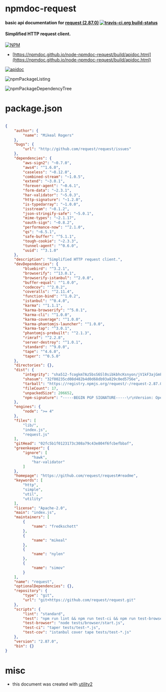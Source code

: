 # npmdoc-request

#### basic api documentation for  [request (2.87.0)](https://github.com/request/request#readme)  [![travis-ci.org build-status](https://api.travis-ci.org/npmdoc/node-npmdoc-request.svg)](https://travis-ci.org/npmdoc/node-npmdoc-request)

#### Simplified HTTP request client.

[![NPM](https://nodei.co/npm/request.png?downloads=true&downloadRank=true&stars=true)](https://www.npmjs.com/package/request)

- [https://npmdoc.github.io/node-npmdoc-request/build/apidoc.html](https://npmdoc.github.io/node-npmdoc-request/build/apidoc.html)

[![apidoc](https://npmdoc.github.io/node-npmdoc-request/build/screenshot.buildCi.browser.%252Ftmp%252Fbuild%252Fapidoc.html.png)](https://npmdoc.github.io/node-npmdoc-request/build/apidoc.html)

![npmPackageListing](https://npmdoc.github.io/node-npmdoc-request/build/screenshot.npmPackageListing.svg)

![npmPackageDependencyTree](https://npmdoc.github.io/node-npmdoc-request/build/screenshot.npmPackageDependencyTree.svg)



# package.json

```json

{
    "author": {
        "name": "Mikeal Rogers"
    },
    "bugs": {
        "url": "http://github.com/request/request/issues"
    },
    "dependencies": {
        "aws-sign2": "~0.7.0",
        "aws4": "^1.6.0",
        "caseless": "~0.12.0",
        "combined-stream": "~1.0.5",
        "extend": "~3.0.1",
        "forever-agent": "~0.6.1",
        "form-data": "~2.3.1",
        "har-validator": "~5.0.3",
        "http-signature": "~1.2.0",
        "is-typedarray": "~1.0.0",
        "isstream": "~0.1.2",
        "json-stringify-safe": "~5.0.1",
        "mime-types": "~2.1.17",
        "oauth-sign": "~0.8.2",
        "performance-now": "^2.1.0",
        "qs": "~6.5.1",
        "safe-buffer": "^5.1.1",
        "tough-cookie": "~2.3.3",
        "tunnel-agent": "^0.6.0",
        "uuid": "^3.1.0"
    },
    "description": "Simplified HTTP request client.",
    "devDependencies": {
        "bluebird": "^3.2.1",
        "browserify": "^13.0.1",
        "browserify-istanbul": "^2.0.0",
        "buffer-equal": "^1.0.0",
        "codecov": "^2.0.2",
        "coveralls": "^2.11.4",
        "function-bind": "^1.0.2",
        "istanbul": "^0.4.0",
        "karma": "^1.1.1",
        "karma-browserify": "^5.0.1",
        "karma-cli": "^1.0.0",
        "karma-coverage": "^1.0.0",
        "karma-phantomjs-launcher": "^1.0.0",
        "karma-tap": "^3.0.1",
        "phantomjs-prebuilt": "^2.1.3",
        "rimraf": "^2.2.8",
        "server-destroy": "^1.0.1",
        "standard": "^9.0.0",
        "tape": "^4.6.0",
        "taper": "^0.5.0"
    },
    "directories": {},
    "dist": {
        "integrity": "sha512-fcogkm7Az5bsS6Sl0sibkbhcKsnyon/jV1kF3ajGmF0c8HrttdKTPRT9hieOaQHA5HEq6r8OyWOo/o781C1tNw==",
        "shasum": "32f00235cd08d482b4d0d68db93a829c0ed5756e",
        "tarball": "https://registry.npmjs.org/request/-/request-2.87.0.tgz",
        "fileCount": 17,
        "unpackedSize": 206652,
        "npm-signature": "-----BEGIN PGP SIGNATURE-----\r\nVersion: OpenPGP.js v3.0.4\r\nComment: https://openpgpjs.org\r\n\r\nwsFcBAEBCAAQBQJbAnapCRA9TVsSAnZWagAAn44P/3RyMkTB2JOuitF4Ar5t\nkc2Ma4HuCxaiFpI/2sXHN/kzYm1Vsv0W4PGeyIxPqnKu99zbUGdVPi27lfDU\nmWADUxX0ujUH5L/BoivUi/sMGvroKGMrwhO2DZlVHdfl6y6dMLyqQ7XLT7EH\nu5VJCGbmBnWfrL3ZjvHoIXOW7byAXHXoNBD85cX3s4J+wOQ7ZiWoCjfM9/9G\nSbQPYO+Ji5UNT6706DTh+doBuI9fXsdugh/9gPMGvpm9leYQ2r8KRAisuENj\nZvYwBcTq8PPtdHvwT6dKIe/HYm6IwI+f3U7rVcHjHvwb4a9RmU5jPmIqwM5v\nEj5GqFq18aoRsQkv0ktOnGBMBoklx867F2rdQZjXd+GrMzbWBAQjYpFui/pK\nlWLRz5G4FL8O7wYbGHgXYOwfkP1am5guF6FOvfq2i5ajK6gIz5JG9Ln0RUYk\nKVqfMGYWbKvt1UQCaAHqjfyq1TvMS1rrouQeJtmhbf3RqAXecw1LbZsA6SxT\n+EmP28zEcmJuuo77v6y06g4XZZ1snmGnlEx4NfweGuMtRJmTGo/mUO7aGLmx\nK2oNJGLf2TJpTPSnmysglUirr5D0RZ/mmvfmrWqxWsD+Jyngks0gD47BjCcZ\nrmUcaFslqAcNV2iY2mASr8Dts/vZfchcUSxCkHhAN7As4EsBv07ziDVlS2AR\n/gk2\r\n=6VhQ\r\n-----END PGP SIGNATURE-----\r\n"
    },
    "engines": {
        "node": ">= 4"
    },
    "files": [
        "lib/",
        "index.js",
        "request.js"
    ],
    "gitHead": "02fc5b1f0123173c308a79c43e804f6fcbefbbaf",
    "greenkeeper": {
        "ignore": [
            "hawk",
            "har-validator"
        ]
    },
    "homepage": "https://github.com/request/request#readme",
    "keywords": [
        "http",
        "simple",
        "util",
        "utility"
    ],
    "license": "Apache-2.0",
    "main": "index.js",
    "maintainers": [
        {
            "name": "fredkschott"
        },
        {
            "name": "mikeal"
        },
        {
            "name": "nylen"
        },
        {
            "name": "simov"
        }
    ],
    "name": "request",
    "optionalDependencies": {},
    "repository": {
        "type": "git",
        "url": "git+https://github.com/request/request.git"
    },
    "scripts": {
        "lint": "standard",
        "test": "npm run lint && npm run test-ci && npm run test-browser",
        "test-browser": "node tests/browser/start.js",
        "test-ci": "taper tests/test-*.js",
        "test-cov": "istanbul cover tape tests/test-*.js"
    },
    "version": "2.87.0",
    "bin": {}
}
```



# misc
- this document was created with [utility2](https://github.com/kaizhu256/node-utility2)
